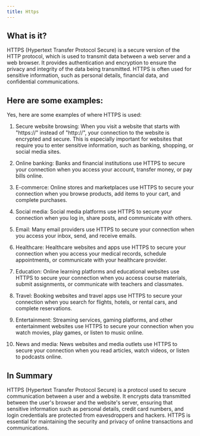 ```yaml
---
title: Https
---
```




## What is it?

HTTPS (Hypertext Transfer Protocol Secure) is a secure version of the HTTP protocol, which is used to transmit data between a web server and a web browser. It provides authentication and encryption to ensure the privacy and integrity of the data being transmitted. HTTPS is often used for sensitive information, such as personal details, financial data, and confidential communications.

## Here are some examples:

Yes, here are some examples of where HTTPS is used:

1. Secure website browsing: When you visit a website that starts with "https://" instead of "http://", your connection to the website is encrypted and secure. This is especially important for websites that require you to enter sensitive information, such as banking, shopping, or social media sites.

2. Online banking: Banks and financial institutions use HTTPS to secure your connection when you access your account, transfer money, or pay bills online.

3. E-commerce: Online stores and marketplaces use HTTPS to secure your connection when you browse products, add items to your cart, and complete purchases.

4. Social media: Social media platforms use HTTPS to secure your connection when you log in, share posts, and communicate with others.

5. Email: Many email providers use HTTPS to secure your connection when you access your inbox, send, and receive emails.

6. Healthcare: Healthcare websites and apps use HTTPS to secure your connection when you access your medical records, schedule appointments, or communicate with your healthcare provider.

7. Education: Online learning platforms and educational websites use HTTPS to secure your connection when you access course materials, submit assignments, or communicate with teachers and classmates.

8. Travel: Booking websites and travel apps use HTTPS to secure your connection when you search for flights, hotels, or rental cars, and complete reservations.

9. Entertainment: Streaming services, gaming platforms, and other entertainment websites use HTTPS to secure your connection when you watch movies, play games, or listen to music online.

10. News and media: News websites and media outlets use HTTPS to secure your connection when you read articles, watch videos, or listen to podcasts online.

## In Summary

HTTPS (Hypertext Transfer Protocol Secure) is a protocol used to secure communication between a user and a website. It encrypts data transmitted between the user's browser and the website's server, ensuring that sensitive information such as personal details, credit card numbers, and login credentials are protected from eavesdroppers and hackers. HTTPS is essential for maintaining the security and privacy of online transactions and communications.